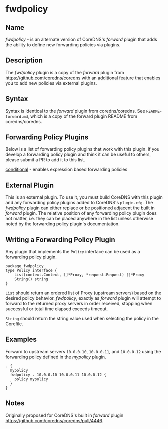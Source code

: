 # fwdpolicy

## Name

*fwdpolicy* - is an alternate version of CoreDNS's *forward* plugin that adds the ability to define new
forwarding policies via plugins.

## Description

The *fwdpolicy* plugin is a copy of the *forward* plugin from https://github.com/coredns/coredns with an additional
feature that enables you to add new policies via external plugins.

## Syntax

Syntax is identical to the *forward* plugin from coredns/coredns. See `README-forward.md`, which
is a copy of the forward plugin README from coredns/coredns.

## Forwarding Policy Plugins

Below is a list of forwarding policy plugins that work with this plugin. If you develop a forwarding policy plugin 
and think it can be useful to others, please submit a PR to add it to this list.

[conditional](https://github.com/chrisohaver/conditional) - enables expression based forwarding policies

## External Plugin

This is an external plugin.  To use it, you must build CoreDNS with this plugin and any forwarding policy plugins added
to CoreDNS's `plugin.cfg`.  The _fwdpolicy_ plugin can either replace or be positioned adjacent the built in _forward_ plugin.
The relative position of any forwarding policy plugin does not matter, i.e. they can be placed anywhere in the list unless
otherwise noted by the forwarding policy plugin's documentation.

## Writing a Forwarding Policy Plugin

Any plugin that implements the `Policy` interface can be used as a forwarding policy plugin.

```golang
package fwdpolicy
type Policy interface {
	List(context.Context, []*Proxy, *request.Request) []*Proxy
	String() string
}
```

`List` should return an ordered list of Proxy (upstream servers) based on the desired policy behavior.
_fwdpolicy_, exactly as _forward_ plugin will attempt to forward to the returned proxy servers in order received,
stopping when successful or total time elapsed exceeds timeout.

`String` should return the string value used when selecting the policy in the Corefile.

## Examples

Forward to upstream servers `10.0.0.10`, `10.0.0.11`, and `10.0.0.12` using the forwarding policy defined in 
the _mypolicy_ plugin.

```
. {
  mypolicy
  fwdpolicy . 10.0.0.10 10.0.0.11 10.0.0.12 {
    policy mypolicy
  }
}

```

## Notes

Originally proposed for CoreDNS's built in _forward_ plugin https://github.com/coredns/coredns/pull/4446.

